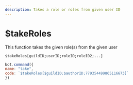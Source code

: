 ```yaml
---
description: Takes a role or roles from given user ID
---
```


# $takeRoles

This function takes the given role\(s\) from the given user

```text
$takeRoles[guildID;userID;roleID;roleID2;...]
```

```javascript
bot.command({
name: "take",
code: `$takeRoles[$guildID;$authorID;779354499865116673]`
})
```



